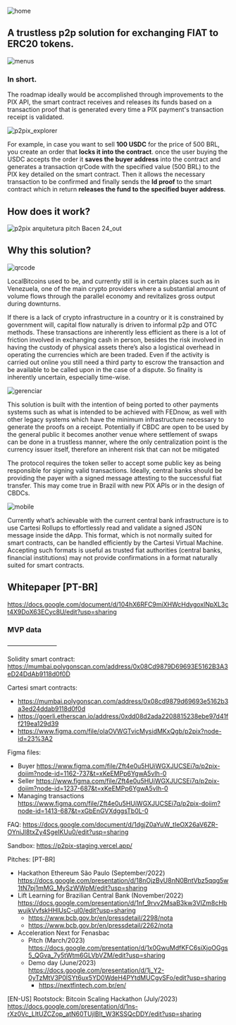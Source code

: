 ![home](https://user-images.githubusercontent.com/71399144/215202335-74dc2739-b312-43d3-a1a7-dfd835fb9f09.png)

## A trustless p2p solution for exchanging FIAT to ERC20 tokens.

![menus](https://user-images.githubusercontent.com/71399144/215202371-c3ebb710-6789-4d0b-8a46-4cdf54b2b4a0.png)

### In short.

The roadmap ideally would be accomplished through improvements to the PIX API, the smart contract receives and releases its funds based on a transaction proof that is generated every time a PIX payment's transaction receipt is validated.

![p2pix_explorer](https://user-images.githubusercontent.com/71399144/202617017-3d04fa8e-f241-4a53-a2af-1b1b04a48424.png)

For example, in case you want to sell **100 USDC** for the price of 500 BRL, you create an order that **locks it into the contract**. once the user buying the USDC accepts the order it  **saves the buyer address** into the contract and generates a transaction qrCode with the specified value (500 BRL) to the PIX key detailed on the smart contract. Then it allows the necessary transaction to be confirmed and finally sends the **Id proof** to the smart contract which in return **releases the fund to the specified buyer address**.


## How does it work?
![p2pix arquitetura   pitch Bacen   24_out](https://user-images.githubusercontent.com/71399144/202616981-9f4293ce-bead-4d29-87a2-6cc315feab98.jpg)


## Why this solution?

![qrcode](https://user-images.githubusercontent.com/71399144/215202440-b08a7cee-b49f-4cee-a5a1-3f8b9755c2c7.png)

LocalBitcoins used to be, and currently still is in certain places such as in Venezuela, one of the main crypto providers where a substantial amount of volume flows through the parallel economy and revitalizes gross output during downturns.


If there is a lack of crypto infrastructure in a country or it is constrained by government will, capital flow naturally is driven to informal p2p and OTC methods. These transactions are inherently less efficient as there is a lot of friction involved in exchanging cash in person, besides the risk involved in having the custody of physical assets there’s also a logistical overhead in operating the currencies which are been traded. Even if the activity is carried out online you still need a third party to escrow the transaction and be available to be called upon in the case of a dispute. So finality is inherently uncertain, especially time-wise.

![gerenciar](https://user-images.githubusercontent.com/71399144/215202584-ab21e93d-8412-4d96-aa49-6a639144a3b9.png)

This solution is built with the intention of being ported to other payments systems such as what is intended to be achieved with FEDnow, as well with other legacy systems which have the minimum infrastructure necessary to generate the proofs on a receipt. Potentially if CBDC are open to be used by the general public it becomes another venue where settlement of swaps can be done in a trustless manner, where the only centralization point is the currency issuer itself, therefore an inherent risk that can not be mitigated 


The protocol requires the token seller to accept some public key as being responsible for signing valid transactions. Ideally, central banks should be providing the payer with a signed message attesting to the successful fiat transfer. This may come true in Brazil with new PIX APIs or in the design of CBDCs.

![mobile](https://user-images.githubusercontent.com/71399144/215202733-1d3dd02f-4636-4b4c-a0c5-bd335318fdbc.png)

Currently what’s achievable with the current central bank infrastructure is to use Cartesi Rollups to effortlessly read and validate a signed JSON message inside the dApp. This format, which is not normally suited for smart contracts, can be handled efficiently by the Cartesi Virtual Machine. Accepting such formats is useful as trusted fiat authorities (central banks, financial institutions) may not provide confirmations in a format naturally suited for smart contracts.

## Whitepaper [PT-BR]
https://docs.google.com/document/d/104hX6RFC9miXHWcHdygoxlNpXL3ct4X9DoX63ECyc8U/edit?usp=sharing



### MVP data
––––––––––––––––

Solidity smart contract:
https://mumbai.polygonscan.com/address/0x08Cd9879D69693E5162B3A3eD24DdAb9118d0f0D

Cartesi smart contracts:
- https://mumbai.polygonscan.com/address/0x08cd9879d69693e5162b3a3ed24ddab9118d0f0d
- https://goerli.etherscan.io/address/0xdd08d2ada2208815238ebe97d41ff219ea129d39
- https://www.figma.com/file/oIaOVWGTvicMysidMKxQgb/p2pix?node-id=23%3A2

Figma files:
- Buyer https://www.figma.com/file/Zft4e0u5HUiWGXJUCSEi7q/p2pix-doiim?node-id=1162-737&t=xKeEMPp6YgwA5vIh-0
- Seller https://www.figma.com/file/Zft4e0u5HUiWGXJUCSEi7q/p2pix-doiim?node-id=1237-687&t=xKeEMPp6YgwA5vIh-0
- Managing transactions https://www.figma.com/file/Zft4e0u5HUiWGXJUCSEi7q/p2pix-doiim?node-id=1413-687&t=xGbEnGVXdggsTb0L-0

FAQ:
https://docs.google.com/document/d/1dgjZ0aYuW_tIeOX26aV6ZR-OYniJl8txZy4SgeIKUu0/edit?usp=sharing

Sandbox:
https://p2pix-staging.vercel.app/

Pitches:
[PT-BR]
- Hackathon Ethereum São Paulo (September/2022) https://docs.google.com/presentation/d/18nOjzByU8nN0BntVbz5qqg5w1tN7pj1mMG_MySzWWpM/edit?usp=sharing
- Lift Learning for Brazilian Central Bank (November/2022) https://docs.google.com/presentation/d/1nf_9rvv2MsaB3kw3VlZm8cHbwujkVvfskHHlUsC-uI0/edit?usp=sharing
  - https://www.bcb.gov.br/en/pressdetail/2298/nota
  - https://www.bcb.gov.br/en/pressdetail/2262/nota
- Acceleration Next for Fenasbac 
  - Pitch (March/2023) https://docs.google.com/presentation/d/1x0GwuMdfKFC6siXjoOGgs5_QGva_7y5tWtm6GLVbVZM/edit?usp=sharing
  - Demo day (June/2023) https://docs.google.com/presentation/d/1j_Y2-0yTzMtV3P0lSYt6ux5YD0WdeH4PYtdMUCgvSFo/edit?usp=sharing
    - https://nextfintech.com.br/en/
 
[EN-US]
Rootstock: Bitcoin Scaling Hackathon (July/2023) https://docs.google.com/presentation/d/1ns-rXz0Vc_LltUZCZop_atN60TUjlBIt_W3KSSQcDDY/edit?usp=sharing
